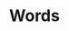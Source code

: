 ---
layout: post-index
permalink: /writing/index.html
title: Words
tagline: A List of Blog posts
categories: [writing]
tags: [blog, graphic design]
image:
  feature: texture-feature-03.jpg
---